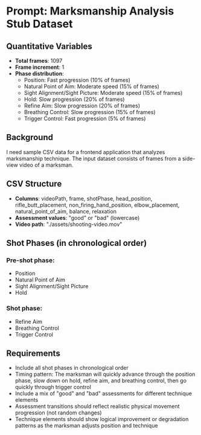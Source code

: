 # Prompt: Marksmanship Analysis Stub Dataset

## Quantitative Variables
- **Total frames**: 1097
- **Frame increment**: 1
- **Phase distribution**:
  - Position: Fast progression (10% of frames)
  - Natural Point of Aim: Moderate speed (15% of frames)
  - Sight Alignment/Sight Picture: Moderate speed (15% of frames)
  - Hold: Slow progression (20% of frames)
  - Refine Aim: Slow progression (20% of frames)
  - Breathing Control: Slow progression (15% of frames)
  - Trigger Control: Fast progression (5% of frames)

## Background
I need sample CSV data for a frontend application that analyzes marksmanship technique. The input dataset consists of frames from a side-view video of a marksman.

## CSV Structure
- **Columns**: videoPath, frame, shotPhase, head_position, rifle_butt_placement, non_firing_hand_position, elbow_placement, natural_point_of_aim, balance, relaxation
- **Assessment values**: "good" or "bad" (lowercase)
- **Video path**: "./assets/shooting-video.mov"

## Shot Phases (in chronological order)
### Pre-shot phase:
- Position
- Natural Point of Aim
- Sight Alignment/Sight Picture
- Hold

### Shot phase:
- Refine Aim
- Breathing Control
- Trigger Control

## Requirements
- Include all shot phases in chronological order
- Timing pattern: The marksman will quickly advance through the position phase, slow down on hold, refine aim, and breathing control, then go quickly through trigger control
- Include a mix of "good" and "bad" assessments for different technique elements
- Assessment transitions should reflect realistic physical movement progression (not random changes)
- Technique elements should show logical improvement or degradation patterns as the marksman adjusts position and technique